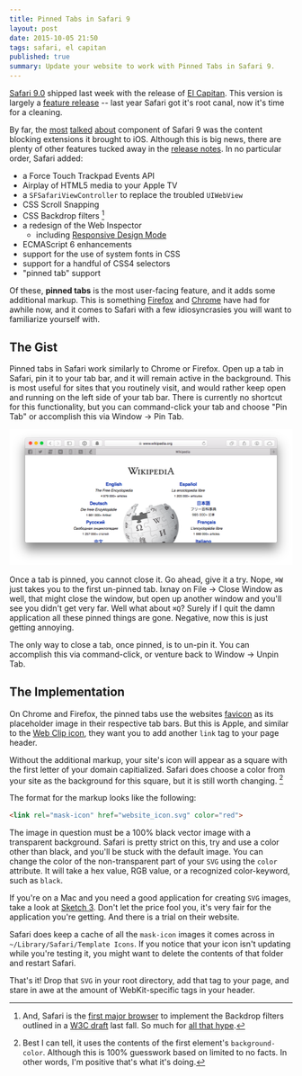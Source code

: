 ```yaml
---
title: Pinned Tabs in Safari 9
layout: post
date: 2015-10-05 21:50
tags: safari, el capitan
published: true
summary: Update your website to work with Pinned Tabs in Safari 9.
---
```


[Safari 9.0][safari] shipped last week with the release of [El Capitan][el-cap].  This version is largely a [feature release][safari-rel-notes] -- last year Safari got it's root canal, now it's time for a cleaning.

By far, the [most][content1] [talked][content2] [about][content3] component of Safari 9 was the content blocking extensions it brought to iOS.  Although this is big news, there are plenty of other features tucked away in the [release notes][safari-rel-notes].  In no particular order, Safari added:

- a Force Touch Trackpad Events API
- Airplay of HTML5 media to your Apple TV
- a `SFSafariViewController` to replace the troubled `UIWebView`
- CSS Scroll Snapping
- CSS Backdrop filters [^filters]
- a redesign of the Web Inspector
    - including [Responsive Design Mode][responsive-d-mode]
- ECMAScript 6 enhancements
- support for the use of system fonts in CSS
- support for a handful of CSS4 selectors
- "pinned tab" support

Of these, **pinned tabs** is the most user-facing feature, and it adds some additional markup.  This is something [Firefox][firefox-tabs] and [Chrome][chrome-tabs] have had for awhile now, and it comes to Safari with a few idiosyncrasies you will want to familiarize yourself with.

## The Gist

Pinned tabs in Safari work similarly to Chrome or Firefox.  Open up a tab in Safari, pin it to your tab bar, and it will remain active in the background.  This is most useful for sites that you routinely visit, and would rather keep open and running on the left side of your tab bar.  There is currently no shortcut for this functionality, but you can command-click your tab and choose "Pin Tab" or accomplish this via Window → Pin Tab.

![Pinned Tabs Example][pin-tabs-ex]

Once a tab is pinned, you cannot close it.  Go ahead, give it a try.  Nope, `⌘W` just takes you to the first un-pinned tab.  Ixnay on File → Close Window as well, that might close the window, but open up another window and you'll see you didn't get very far.  Well what about `⌘Q`?  Surely if I quit the damn application all these pinned things are gone.  Negative, now this is just getting annoying.

The only way to close a tab, once pinned, is to un-pin it.  You can accomplish this via command-click, or venture back to Window → Unpin Tab.

## The Implementation

On Chrome and Firefox, the pinned tabs use the websites [favicon][favicon] as its placeholder image in their respective tab bars.  But this is Apple, and similar to the [Web Clip icon][web-clip], they want you to add another `link` tag to your page header.  

Without the additional markup, your site's icon will appear as a square with the first letter of your domain capitialized.  Safari does choose a color from your site as the background for this square, but it is still worth changing. [^default-icon]

The format for the markup looks like the following:

```html
<link rel="mask-icon" href="website_icon.svg" color="red">
```

The image in question must be a 100% black vector image with a transparent background.  Safari is pretty strict on this, try and use a color other than black, and you'll be stuck with the default image.  You can change the color of the non-transparent part of your `SVG` using the `color` attribute.  It will take a hex value, RGB value, or a recognized color-keyword, such as `black`.

If you're on a Mac and you need a good application for creating `SVG` images, take a look at [Sketch 3][sketch].  Don't let the price fool you, it's very fair for the application you're getting.  And there is a trial on their website.

Safari does keep a cache of all the `mask-icon` images it comes across in `~/Library/Safari/Template Icons`.  If you notice that your icon isn't updating while you're testing it, you might want to delete the contents of that folder and restart Safari. 

That's it!  Drop that `SVG` in your root directory, add that tag to your page, and stare in awe at the amount of WebKit-specific tags in your header.

[^filters]: And, Safari is the [first major browser][caniuse-bd-filters] to implement the Backdrop filters outlined in a [W3C draft][wsc-bd-filters] last fall.  So much for [all that hype][safari-new-ie].

[^default-icon]: Best I can tell, it uses the contents of the first element's `background-color`.  Although this is 100% guesswork based on limited to no facts.  In other words, I'm positive that's what it's doing.

[safari]: https://www.apple.com/safari/
[el-cap]: https://www.apple.com/osx/
[safari-rel-notes]: https://developer.apple.com/library/prerelease/mac/releasenotes/General/WhatsNewInSafari/Articles/Safari_9.html
[content1]: http://www.macworld.com/article/2984483/ios/hands-on-with-content-blocking-safari-extensions-in-ios-9.html
[content2]: http://thenextweb.com/apple/2015/08/24/ios-9-content-blocking-will-transform-the-mobile-web-ive-tried-it/
[content3]: http://techcrunch.com/gallery/everything-you-need-to-know-about-ios-9s-new-content-blockers/
[caniuse-bd-filters]: http://caniuse.com/#feat=css-backdrop-filter
[wsc-bd-filters]: https://drafts.fxtf.org/filters-2/#BackdropFilterProperty
[safari-new-ie]: http://nolanlawson.com/2015/06/30/safari-is-the-new-ie/
[responsive-d-mode]: http://www.mcelhearn.com/use-safaris-responsive-design-mode-in-el-capitan/
[firefox-tabs]: https://support.mozilla.org/en-US/kb/pinned-tabs-keep-favorite-websites-open
[chrome-tabs]: https://support.google.com/chrome/answer/95622?hl=en
[web-clip]: https://developer.apple.com/library/prerelease/ios/documentation/AppleApplications/Reference/SafariWebContent/ConfiguringWebApplications/ConfiguringWebApplications.html#//apple_ref/doc/uid/TP40002051-CH3-SW4
[favicon]: https://en.wikipedia.org/wiki/Favicon
[sketch]: http://www.sketchapp.com

[pin-tabs-ex]: /assets/pinned_tabs.png
